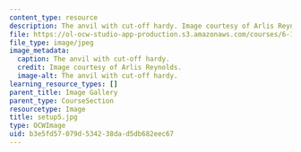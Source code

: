 ```yaml
---
content_type: resource
description: The anvil with cut-off hardy. Image courtesy of Arlis Reynolds.
file: https://ol-ocw-studio-app-production.s3.amazonaws.com/courses/6-163-strobe-project-laboratory-fall-2005/b3e5fd57079d534238dad5db682eec67_setup5.jpg
file_type: image/jpeg
image_metadata:
  caption: The anvil with cut-off hardy.
  credit: Image courtesy of Arlis Reynolds.
  image-alt: The anvil with cut-off hardy.
learning_resource_types: []
parent_title: Image Gallery
parent_type: CourseSection
resourcetype: Image
title: setup5.jpg
type: OCWImage
uid: b3e5fd57-079d-5342-38da-d5db682eec67
---
```

